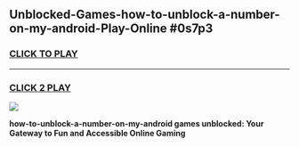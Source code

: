 
## Unblocked-Games-how-to-unblock-a-number-on-my-android-Play-Online #0s7p3
<h3>
<a href="https://news.freeplayer.one?title=how-to-unblock-a-number-on-my-android&ref=3">CLICK TO PLAY</a></h3>
<hr>

<h3>
<a href="https://news.freeplayer.one?title=how-to-unblock-a-number-on-my-android&ref=3">CLICK 2 PLAY</a>
  
</h3>

<a href="https://news.freeplayer.one?title=how-to-unblock-a-number-on-my-android&ref=3"><img src="https://clearcache.store/games.png"></a>


**how-to-unblock-a-number-on-my-android games unblocked: Your Gateway to Fun and Accessible Online Gaming**
